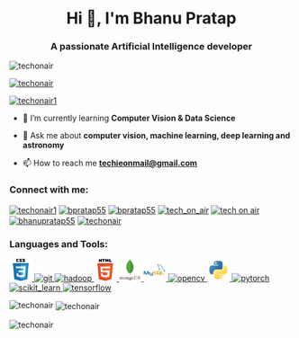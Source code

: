 <h1 align="center">Hi 👋, I'm Bhanu Pratap</h1>
<h3 align="center">A passionate Artificial Intelligence developer</h3>

<p align="left"> <img src="https://komarev.com/ghpvc/?username=techonair&label=Profile%20views&color=0e75b6&style=flat" alt="techonair" /> </p>

<p align="left"> <a href="https://github.com/ryo-ma/github-profile-trophy"><img src="https://github-profile-trophy.vercel.app/?username=techonair" alt="techonair" /></a> </p>

<p align="left"> <a href="https://twitter.com/techonair1" target="blank"><img src="https://img.shields.io/twitter/follow/techonair1?logo=twitter&style=for-the-badge" alt="techonair1" /></a> </p>

- 🌱 I’m currently learning **Computer Vision & Data Science**

- 💬 Ask me about **computer vision, machine learning, deep learning and astronomy**

- 📫 How to reach me **techieonmail@gmail.com**

<h3 align="left">Connect with me:</h3>
<p align="left">
<a href="https://twitter.com/techonair1" target="blank"><img align="center" src="https://raw.githubusercontent.com/rahuldkjain/github-profile-readme-generator/master/src/images/icons/Social/twitter.svg" alt="techonair1" height="30" width="40" /></a>
<a href="https://linkedin.com/in/bpratap55" target="blank"><img align="center" src="https://raw.githubusercontent.com/rahuldkjain/github-profile-readme-generator/master/src/images/icons/Social/linked-in-alt.svg" alt="bpratap55" height="30" width="40" /></a>
<a href="https://kaggle.com/bpratap55" target="blank"><img align="center" src="https://raw.githubusercontent.com/rahuldkjain/github-profile-readme-generator/master/src/images/icons/Social/kaggle.svg" alt="bpratap55" height="30" width="40" /></a>
<a href="https://instagram.com/tech_on_air" target="blank"><img align="center" src="https://raw.githubusercontent.com/rahuldkjain/github-profile-readme-generator/master/src/images/icons/Social/instagram.svg" alt="tech_on_air" height="30" width="40" /></a>
<a href="https://www.youtube.com/c/tech on air" target="blank"><img align="center" src="https://raw.githubusercontent.com/rahuldkjain/github-profile-readme-generator/master/src/images/icons/Social/youtube.svg" alt="tech on air" height="30" width="40" /></a>
<a href="https://www.codechef.com/users/bhanupratap55" target="blank"><img align="center" src="https://cdn.jsdelivr.net/npm/simple-icons@3.1.0/icons/codechef.svg" alt="bhanupratap55" height="30" width="40" /></a>
<a href="https://www.leetcode.com/techonair" target="blank"><img align="center" src="https://raw.githubusercontent.com/rahuldkjain/github-profile-readme-generator/master/src/images/icons/Social/leet-code.svg" alt="techonair" height="30" width="40" /></a>
</p>

<h3 align="left">Languages and Tools:</h3>
<p align="left"> <a href="https://www.w3schools.com/css/" target="_blank"> <img src="https://raw.githubusercontent.com/devicons/devicon/master/icons/css3/css3-original-wordmark.svg" alt="css3" width="40" height="40"/> </a> <a href="https://git-scm.com/" target="_blank"> <img src="https://www.vectorlogo.zone/logos/git-scm/git-scm-icon.svg" alt="git" width="40" height="40"/> </a> <a href="https://hadoop.apache.org/" target="_blank"> <img src="https://www.vectorlogo.zone/logos/apache_hadoop/apache_hadoop-icon.svg" alt="hadoop" width="40" height="40"/> </a> <a href="https://www.w3.org/html/" target="_blank"> <img src="https://raw.githubusercontent.com/devicons/devicon/master/icons/html5/html5-original-wordmark.svg" alt="html5" width="40" height="40"/> </a> <a href="https://www.mongodb.com/" target="_blank"> <img src="https://raw.githubusercontent.com/devicons/devicon/master/icons/mongodb/mongodb-original-wordmark.svg" alt="mongodb" width="40" height="40"/> </a> <a href="https://www.mysql.com/" target="_blank"> <img src="https://raw.githubusercontent.com/devicons/devicon/master/icons/mysql/mysql-original-wordmark.svg" alt="mysql" width="40" height="40"/> </a> <a href="https://opencv.org/" target="_blank"> <img src="https://www.vectorlogo.zone/logos/opencv/opencv-icon.svg" alt="opencv" width="40" height="40"/> </a> <a href="https://www.python.org" target="_blank"> <img src="https://raw.githubusercontent.com/devicons/devicon/master/icons/python/python-original.svg" alt="python" width="40" height="40"/> </a> <a href="https://pytorch.org/" target="_blank"> <img src="https://www.vectorlogo.zone/logos/pytorch/pytorch-icon.svg" alt="pytorch" width="40" height="40"/> </a> <a href="https://scikit-learn.org/" target="_blank"> <img src="https://upload.wikimedia.org/wikipedia/commons/0/05/Scikit_learn_logo_small.svg" alt="scikit_learn" width="40" height="40"/> </a> <a href="https://www.tensorflow.org" target="_blank"> <img src="https://www.vectorlogo.zone/logos/tensorflow/tensorflow-icon.svg" alt="tensorflow" width="40" height="40"/> </a> </p>

<p><img align="left" src="https://github-readme-stats.vercel.app/api/top-langs?username=techonair&show_icons=true&locale=en&layout=compact" alt="techonair" /></p>

<p>&nbsp;<img align="center" src="https://github-readme-stats.vercel.app/api?username=techonair&show_icons=true&locale=en" alt="techonair" /></p>

<p><img align="center" src="https://github-readme-streak-stats.herokuapp.com/?user=techonair&" alt="techonair" /></p>
